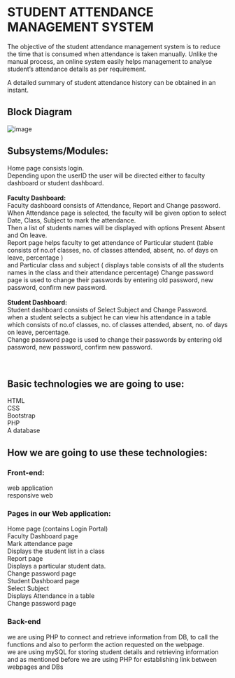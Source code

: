  

 # STUDENT ATTENDANCE MANAGEMENT SYSTEM



The objective of the student attendance management system is to reduce the time that is consumed when attendance is taken manually. Unlike the manual process, an online system easily helps management to analyse student’s attendance details as per requirement.

A detailed summary of student attendance history can be obtained in an instant.

## Block Diagram

![image](https://user-images.githubusercontent.com/63590870/115340275-fd949580-a1c3-11eb-9a29-da46fa626fc6.png)



## Subsystems/Modules:
Home page consists login.<br>
Depending upon the userID  the user will be directed either to faculty dashboard or student dashboard.<br>
       <br><strong> Faculty Dashboard:</strong><br>
Faculty dashboard consists of Attendance, Report and Change password.<br>
When Attendance page is selected, the faculty will be given option to select Date, Class, Subject to mark the attendance.<br>
Then a list of students names will be displayed with options Present Absent and On leave.<br>
Report page helps faculty to get attendance of Particular student (table consists of no.of classes, no. of classes attended, absent, no. of days on leave, percentage )  <br>and Particular class and subject ( displays table consists of all the students names in the class and their attendance percentage)
Change password page is used to change their passwords by entering  old password, new password, confirm new password.<br>
        <br><strong>Student Dashboard:</strong><br>
Student dashboard consists of  Select Subject and Change Password.<br>
when a student selects a subject he can view his attendance in a table which consists of no.of classes, no. of classes attended, absent, no. of days on leave, percentage.<br>
Change password page is used to change their passwords by entering  old password, new password, confirm new password.<br>
<br>
<br>

## Basic technologies we are going to use:
HTML <br>
CSS <br>
Bootstrap <br>
PHP<br>
A database<br>

## How we are going to use these technologies:
### Front-end:
web application<br>
responsive web<br>
   ### Pages in our Web application:<br>
Home page (contains Login Portal)<br>
Faculty Dashboard page <br>
Mark attendance page<br>
Displays the student list in a class<br>
Report page<br>
Displays a particular student data.<br>
Change password page<br>
Student Dashboard page<br>
Select Subject<br>
Displays Attendance in a table <br>
Change password page<br>


### Back-end
we are using PHP to connect and retrieve information from DB, to call the functions and also to perform the action requested on the webpage.<br>
we are using mySQL for storing student details and retrieving information and as mentioned before we are using PHP for establishing link between webpages and DBs<br>

